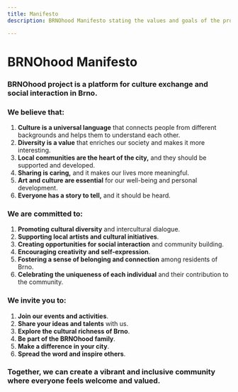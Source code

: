 ```yaml
---
title: Manifesto
description: BRNOhood Manifesto stating the values and goals of the project.

---
```


<div class="flex flex-row justify-between items-center prose-headings:mb-0 mb-8">

# BRNOhood Manifesto

<Icon name="hugeicons:file-01" size="3em"/>

</div>

### BRNOhood project is a platform for culture exchange and social interaction in Brno.

<div class="h-0.5 w-full bg-secondary rounded"></div>

<div class="flex flex-row justify-between items-center prose-headings:my-0 my-4">

### We believe that:

<Icon name="hugeicons:thumbs-up-ellipse" size="3em" class="text-secondary"/>

</div>

1. **Culture is a universal language** that connects people from different backgrounds and helps them to understand each other.
2. **Diversity is a value** that enriches our society and makes it more interesting.
3. **Local communities are the heart of the city,** and they should be supported and developed.
4. **Sharing is caring,** and it makes our lives more meaningful.
5. **Art and culture are essential** for our well-being and personal development.
6. **Everyone has a story to tell,** and it should be heard.

<div class="h-0.5 w-full bg-primary rounded"></div>

<div class="flex flex-row justify-between items-center prose-headings:my-0 my-4">

### We are committed to:

<Icon name="hugeicons:checkmark-badge-01" size="3em" class="text-primary"/>

</div>

1. **Promoting cultural diversity** and intercultural dialogue.
2. **Supporting local artists and cultural initiatives**.
3. **Creating opportunities for social interaction** and community building.
4. **Encouraging creativity and self-expression**.
5. **Fostering a sense of belonging and connection** among residents of Brno.
6. **Celebrating the uniqueness of each individual** and their contribution to the community.

<div class="h-0.5 w-full bg-tertiary rounded"></div>

<div class="flex flex-row justify-between items-center prose-headings:my-0 my-4">

### We invite you to:

<Icon name="hugeicons:location-01" size="3em" class="text-tertiary"/>

</div>

1. **Join our events and activities**.
2. **Share your ideas and talents** with us.
3. **Explore the cultural richness of Brno**.
4. **Be part of the BRNOhood family**.
5. **Make a difference in your city**.
6. **Spread the word and inspire others**.

<div class="h-0.5 w-full bg-secondary rounded"></div>

<div class="flex flex-row justify-between items-center prose-headings:my-0 my-8">

### Together, we can create a vibrant and inclusive community where everyone feels welcome and valued.

<Icon name="hugeicons:agreement-01" size="4em" class="text-secondary"/>

</div>

